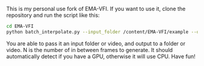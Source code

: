 This is my personal use fork of EMA-VFI. If you want to use it, clone the repository and run the script like this:

```bash
cd EMA-VFI
python batch_interpolate.py --input_folder /content/EMA-VFI/example --output_video /content/output.mp4 --n 8
```

You are able to pass it an input folder or video, and output to a folder or video. N is the number of in between frames to generate.
It should automatically detect if you have a GPU, otherwise it will use CPU. Have fun!

